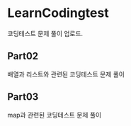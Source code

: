 # LearnCodingtest
코딩테스트 문제 풀이 업로드.

## Part02
배열과 리스트와 관련된 코딩테스트 문제 풀이

## Part03
map과 관련된 코딩테스트 문제 풀이
